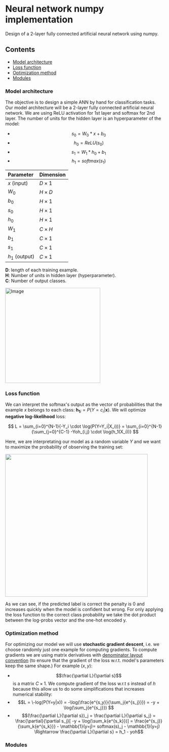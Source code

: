 # Neural network numpy implementation
Design of a 2-layer fully connected artificial neural network using numpy. 

## Contents
- [Model architecture](model-architecture)
- [Loss function](loss_function)
- [Optimization method](optimization_method)
- [Modules](modules)


### Model architecture
The objective is to design a simple ANN by hand for classification tasks. Our model architecture will be a 2-layer fully connected artificial neural network. We are using ReLU activation for 1st layer and softmax for 2nd layer. The number of units for the hidden layer is an hyperparameter of the model:
- $$s_0=W_0* x + b_0$$
- $$h_0=ReLU(s_0)$$
- $$s_1=W_1*h_0+b_1$$
- $$h_1=softmax(s_1)$$

| Parameter | Dimension |
|:----------|:----------|
| $x$ (input) | $D \times 1$ |
| $W_0$ | $H \times D$ |
| $b_0$ | $H \times 1$ |
| $s_0$ | $H \times 1$ |
| $h_0$ | $H \times 1$ |
| $W_1$ | $C \times H$ |
| $b_1$ | $C \times 1$ |
| $s_1$ | $C \times 1$ |
| $h_1$ (output)| $C \times 1$ |

**D**: length of each training example.  
**H**: Number of units in hidden layer (hyperparameter).  
**C**: Number of output classes.   

<img src="https://github.com/user-attachments/assets/a100af33-a701-4b1c-af54-f7af606d1845" alt="Image" width="300">

### Loss function
We can interpret the softmax's output as the vector of probabilities that the example $x$ belongs to each class:
$\mathbf{h_1}_i = P(Y=c_i|\mathbf{x})$. We will optimize **negative log-likelihood** loss:    

$$ L = \sum_{i=0}^{N-1}{-Y_i \cdot \log(P(Y=Y_i|X_i))}  = \sum_{i=0}^{N-1}{\sum_{j=0}^{C-1} -Yoh_{i,j} \cdot \log(h_1(X_i))} $$

Here, we are interpretating our model as a random variable $Y$ and we want to maximize the probability of observing the training set:  
 
<img src="https://github.com/user-attachments/assets/400ff4dd-a520-4d26-8ba8-b7e242a28856" width="450">

As we can see, if the predicted label is correct the penalty is 0 and increases quickly when the model is confident but wrong.
For only applying the loss function to the correct class probability we take the dot product between the log-probs vector and the one-hot encoded y.


### Optimization method
For optimizing our model we will use **stochastic gradient descent**, i.e. we choose randomly just one example for computing gradients.
To compute gradients we are using matrix derivatives with [denominator layout convention](https://introml.mit.edu/_static/fall23/LectureNotes/chapter_Matrix_derivative_common_cases.pdf) (to ensure that the gradient of the loss w.r.t. model's parameters
keep the same shape.) For example $(x,y)$:  

- $$\frac{\partial L}{\partial s}$$ is a matrix $C \times 1$. We compute gradient of the loss w.r.t $s$ instead of $h$
  because this allow us to do some simplifications that increases numerical stability:
- $$L = \-log(P(Y=y|x)) = -\log(\frac{e^{s_y}}{\sum_j{e^{s_j}}}) = -y + \log(\sum_j{e^{s_j}}) $$
- $$(\frac{\partial L}{\partial s})_j = \frac{\partial L}{\partial s_j} =
  \frac{\partial}{\partial s_j}[ -y + \log(\sum_k{e^{s_k}})] =
  \frac{e^{s_j}}{\sum_k{e^{s_k}}} - \mathbb{1}(y=j)=
  softmax(s)_j - \mathbb{1}(y=j)
  \Rightarrow \frac{\partial L}{\partial s} = h_1 - yoh$$
  



### Modules
